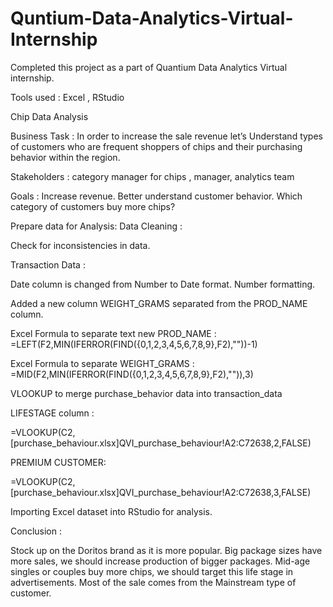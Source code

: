 # Quntium-Data-Analytics-Virtual-Internship
Completed this project as a part of Quantium Data Analytics Virtual internship.

Tools used : Excel , RStudio

Chip Data Analysis

Business Task : In order to increase the sale revenue let’s Understand types of customers who are frequent shoppers of chips and their purchasing behavior within the region.

Stakeholders : category manager for chips , manager, analytics team

Goals : 
Increase revenue.
Better understand customer behavior.
Which category of customers buy more chips?

Prepare data for Analysis:
Data Cleaning :

Check for inconsistencies in data. 

Transaction Data : 

Date column is changed from Number to Date format.
Number formatting.

Added a new column WEIGHT_GRAMS separated from the PROD_NAME column.

Excel Formula to separate text new PROD_NAME : 
	=LEFT(F2,MIN(IFERROR(FIND({0,1,2,3,4,5,6,7,8,9},F2),""))-1)
  
Excel Formula to separate WEIGHT_GRAMS : 
	=MID(F2,MIN(IFERROR(FIND({0,1,2,3,4,5,6,7,8,9},F2),"")),3)

VLOOKUP to merge purchase_behavior data into transaction_data

LIFESTAGE column : 

=VLOOKUP(C2,[purchase_behaviour.xlsx]QVI_purchase_behaviour!A2:C72638,2,FALSE)

PREMIUM CUSTOMER:

=VLOOKUP(C2,[purchase_behaviour.xlsx]QVI_purchase_behaviour!A2:C72638,3,FALSE)

Importing Excel dataset into RStudio for analysis.


Conclusion : 

Stock up on the Doritos brand as it is more popular.
Big package sizes have more sales, we should increase production of bigger packages.
Mid-age singles or couples buy more chips, we should target this life stage in advertisements.
Most of the sale comes from the Mainstream type of customer.


